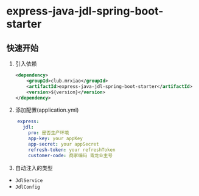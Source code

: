 # express-java-jdl-spring-boot-starter
## 快速开始
1. 引入依赖
    ```xml
    <dependency>
        <groupId>club.mrxiao</groupId>
        <artifactId>express-java-jdl-spring-boot-starter</artifactId>
        <version>${version}</version>
    </dependency>
    ```
2. 添加配置(application.yml)

```yaml
    express:
      jdl:
        pro: 是否生产环境
        app-key: your appKey
        app-secret: your appSecret
        refresh-token: your refreshToken
        customer-code: 商家编码 青龙业主号
```

3. 自动注入的类型

- `JdlService`
- `JdlConfig`